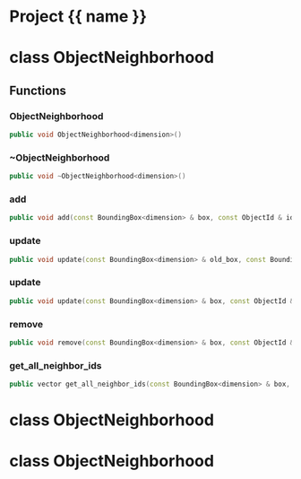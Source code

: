 <script setup>
import {useRoute} from 'vitepress'
const {path} = useRoute()
const tokens = path.split('/')
const words = tokens[2].split('-');
for (let i = 0; i < words.length; i++) {
    words[i] = words[i].charAt(0).toUpperCase() + words[i].slice(1);
    words[i] = words[i].replace('geode', 'Geode')
}
const name = words.join('-');
</script>
# Project {{ name }}

# class ObjectNeighborhood


## Functions

### ObjectNeighborhood

```cpp
public void ObjectNeighborhood<dimension>()
```


### ~ObjectNeighborhood

```cpp
public void ~ObjectNeighborhood<dimension>()
```


### add

```cpp
public void add(const BoundingBox<dimension> & box, const ObjectId & id)
```


### update

```cpp
public void update(const BoundingBox<dimension> & old_box, const BoundingBox<dimension> & new_box, const ObjectId & id)
```


### update

```cpp
public void update(const BoundingBox<dimension> & box, const ObjectId & old_id, const ObjectId & new_id)
```


### remove

```cpp
public void remove(const BoundingBox<dimension> & box, const ObjectId & id)
```


### get_all_neighbor_ids

```cpp
public vector get_all_neighbor_ids(const BoundingBox<dimension> & box, optional exclude_self_id)
```




# class ObjectNeighborhood


# class ObjectNeighborhood


